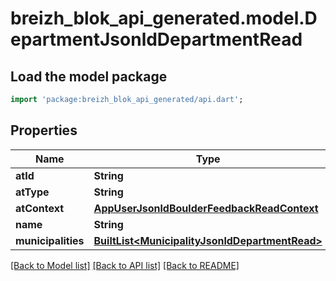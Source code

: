 # breizh_blok_api_generated.model.DepartmentJsonldDepartmentRead

## Load the model package
```dart
import 'package:breizh_blok_api_generated/api.dart';
```

## Properties
Name | Type | Description | Notes
------------ | ------------- | ------------- | -------------
**atId** | **String** |  | [optional] 
**atType** | **String** |  | [optional] 
**atContext** | [**AppUserJsonldBoulderFeedbackReadContext**](AppUserJsonldBoulderFeedbackReadContext.md) |  | [optional] 
**name** | **String** |  | 
**municipalities** | [**BuiltList&lt;MunicipalityJsonldDepartmentRead&gt;**](MunicipalityJsonldDepartmentRead.md) |  | [optional] 

[[Back to Model list]](../README.md#documentation-for-models) [[Back to API list]](../README.md#documentation-for-api-endpoints) [[Back to README]](../README.md)


